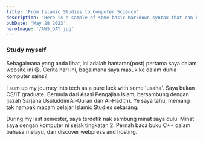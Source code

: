 ```yaml
---
title: 'From Islamic Studies to Computer Science'
description: 'Here is a sample of some basic Markdown syntax that can be used when writing Markdown content in Astro.'
pubDate: 'May 28 2023'
heroImage: '/AWS_DAY.jpg'
---
```


### Study myself

Sebagaimana yang anda lihat, ini adalah hantaran(post) pertama saya dalam website ini 😃. Cerita hari ini, bagaimana saya masuk ke dalam dunia komputer sains?

I sum up my journey into tech as a pure luck with some 'usaha'. Saya bukan CS/IT graduate. Bermula dari Asasi Pengajian Islam, bersambung dengan Ijazah Sarjana Usuluddin(Al-Quran dan Al-Hadith). Ye saya tahu, memang tak nampak macam pelajar Islamic Studies sekarang.

During my last semester, saya terdetik nak sambung minat saya dulu. Minat saya dengan komputer ni sejak tingkatan 2. Pernah baca buku C++ dalam bahasa melayu, dan discover webpress and hosting.
